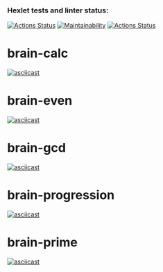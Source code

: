 ### Hexlet tests and linter status:
[![Actions Status](https://github.com/nvyacheslav/python-project-lvl1/workflows/hexlet-check/badge.svg)](https://github.com/nvyacheslav/python-project-lvl1/actions)
[![Maintainability](https://api.codeclimate.com/v1/badges/a99a88d28ad37a79dbf6/maintainability)](https://codeclimate.com/github/codeclimate/codeclimate/maintainability)
[![Actions Status](https://github.com/nvyacheslav/python-project-lvl1/actions/workflows/python-package.yml/badge.svg)](https://github.com/nvyacheslav/python-project-lvl1/actions)
# brain-calc
[![asciicast](https://asciinema.org/a/nZoPucIiqpjrWabzYMqvccX89.svg)](https://asciinema.org/a/nZoPucIiqpjrWabzYMqvccX89)
# brain-even
[![asciicast](https://asciinema.org/a/efsTLHPtaYdFtl5ueWcisObnX.svg)](https://asciinema.org/a/efsTLHPtaYdFtl5ueWcisObnX)
# brain-gcd
[![asciicast](https://asciinema.org/a/1Da9wV5qcjK6d1YiCz893TkkI.svg)](https://asciinema.org/a/1Da9wV5qcjK6d1YiCz893TkkI)
# brain-progression
[![asciicast](https://asciinema.org/a/VYkoV6n1FvLp8Qw4dGYBgfTyt.svg)](https://asciinema.org/a/VYkoV6n1FvLp8Qw4dGYBgfTyt)
# brain-prime
[![asciicast](https://asciinema.org/a/x3oT3yJSy5X71VEgR86dnUdnf.svg)](https://asciinema.org/a/x3oT3yJSy5X71VEgR86dnUdnf)
